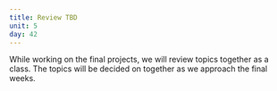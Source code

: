 ```yaml
---
title: Review TBD
unit: 5
day: 42
---
```


While working on the final projects, we will review topics together as a class. The topics will be decided on together as we approach the final weeks.
